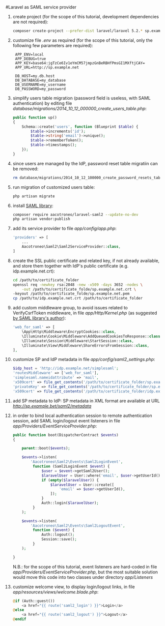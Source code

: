 #Laravel as SAML service provider

1. create project (for the scope of this tutorial, development dependencies are not required):

    ```bash
    composer create-project --prefer-dist laravel/laravel 5.2.* sp.example.net --no-dev
    ```

1. customize file *.env* as required (for the scope of this tutorial, only the following few parameters are required):

        APP_ENV=local
        APP_DEBUG=true
        APP_KEY=base64:jgTzCe6Iv1eYmCM57jmpzGnBeRBHfPmsGI1MXftjCAY=
        APP_URL=http://sp.example.net

        DB_HOST=my.db.host
        DB_DATABASE=my_database
        DB_USERNAME=my_username
        DB_PASSWORD=my_password


1. simplify users table migration (password field is useless, with SAML authentication) by editing file *database/migrations/2014_10_12_000000_create_users_table.php*:

    ```php
    public function up()
    {
        Schema::create('users', function (Blueprint $table) {
            $table->increments('id');
            $table->string('email')->unique();
            $table->rememberToken();
            $table->timestamps();
        });
    }
    ```

1. since users are managed by the IdP, password reset table migratiin can be removed:

    ```bash
    rm database/migrations/2014_10_12_100000_create_password_resets_table.php
    ```

1. run migration of customized users table:

    ```bash
    php artisan migrate
    ```

1. install [SAML library](https://github.com/aacotroneo/laravel-saml2):

    ```bash
    composer require aacotroneo/laravel-saml2 --update-no-dev
    php artisan vendor:publish
    ```

1. add its service provider to file *app/config/app.php*:

    ```php
    'providers' => [
        ...
        Aacotroneo\Saml2\Saml2ServiceProvider::class,
    ]
    ```

1. create the SSL public certificate and related key, if not already available, and store them together with IdP's public certificate (e.g. idp.example.net.crt):

    ```bash
    cd /path/to/certificate_folder
    openssl req -newkey rsa:2048 -new -x509 -days 3652 -nodes \
        -out /path/to/certificate_folde/sp.example.net.crt \
	-keyout /path/to/certificate_folde/sp.example.net.pem
    cp /path/to/idp.example.net.crt /path/to/certificate_folder
    ```

1. add custom middleware group, to avoid issues related to VerifyCsrfToken middleware, in file *app/Http/Kernel.php* (as suggested [by SAML library's author](https://github.com/aacotroneo/laravel-saml2/issues/7)):

    ```php
    'web_for_saml' => [
        \App\Http\Middleware\EncryptCookies::class,
        \Illuminate\Cookie\Middleware\AddQueuedCookiesToResponse::class,
        \Illuminate\Session\Middleware\StartSession::class,
        \Illuminate\View\Middleware\ShareErrorsFromSession::class,
    ],
    ```

1. customize SP and IdP metadata in file *app/config/saml2_settings.php*:

    ```php
    $idp_host = 'http://idp.example.net/simplesaml';
    'routesMiddleware' => ['web_for_saml'],
    'simplesaml.nameidattribute' => 'mail',
    'x509cert' => file_get_contents('/path/to/certificate_folder/sp.example.net.crt'),
    'privateKey' => file_get_contents('/path/to/certificate_folder/sp.example.net.pem'),
    'x509cert' => file_get_contents('/path/to/certificate_folder/idp.example.net.crt'),
    ```

1. add SP metadata to IdP: SP metadata in XML format are available at URL *http://sp.example.bet/saml2/metadata*

1. in order to bind local authentication session to remote authentication session, add SAML login/logout event listeners in file *app/Providers/EventServiceProvider.php*:

    ```php
    public function boot(DispatcherContract $events)
    {

        parent::boot($events);

        $events->listen(
            'Aacotroneo\Saml2\Events\Saml2LoginEvent',
             function (Saml2LoginEvent $event) {
                 $user = $event->getSaml2User();
                 $laravelUser = User::where('email', $user->getUserId())->first();
                 if (empty($laravelUser)) {
             	     $laravelUser = User::create([
                         'email' => $user->getUserId(),
                     ]);
                 }
                 Auth::login($laravelUser);
             }
        );

        $events->listen(
            'Aacotroneo\Saml2\Events\Saml2LogoutEvent',
             function ($event) {
                 Auth::logout();
                 Session::save();
             }
        );
	
    }
    ```
    N.B.: for the scope of this tutorial, event listeners are hard-coded in file *app/Providers/EventServiceProvider.php*, but the most suitable solution would move this code into two classes under directory *app/Listeners*
    
1. customize welcome view, to display login/logout links, in file *app/resources/views/welcome.blade.php*:

    ```php
    @if (Auth::guest())
        <a href="{{ route('saml2_login') }}">Login</a>
    @else
        <a href="{{ route('saml2_logout') }}">Logout</a>
    @endif
    ```

